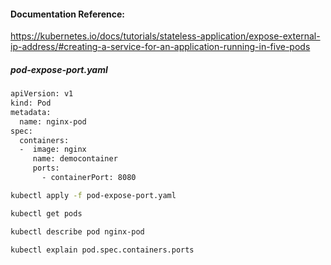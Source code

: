 #### Documentation Reference:
https://kubernetes.io/docs/tutorials/stateless-application/expose-external-ip-address/#creating-a-service-for-an-application-running-in-five-pods

##### pod-expose-port.yaml

```sh
apiVersion: v1
kind: Pod
metadata:
  name: nginx-pod
spec:
  containers:
  -  image: nginx
     name: democontainer
     ports:
       - containerPort: 8080
```
```sh
kubectl apply -f pod-expose-port.yaml
```
```sh
kubectl get pods

kubectl describe pod nginx-pod

kubectl explain pod.spec.containers.ports
```
